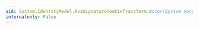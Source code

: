 ```yaml
---
uid: System.IdentityModel.RsaSignatureCookieTransform.#ctor(System.Security.Cryptography.X509Certificates.X509Certificate2)
internalonly: False
---
```

